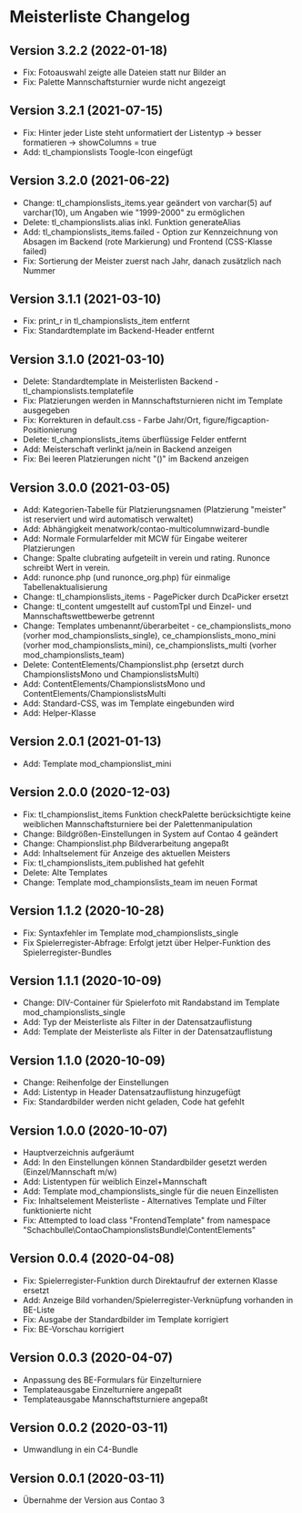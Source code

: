 # Meisterliste Changelog

## Version 3.2.2 (2022-01-18)

* Fix: Fotoauswahl zeigte alle Dateien statt nur Bilder an
* Fix: Palette Mannschaftsturnier wurde nicht angezeigt

## Version 3.2.1 (2021-07-15)

* Fix: Hinter jeder Liste steht unformatiert der Listentyp -> besser formatieren -> showColumns = true
* Add: tl_championslists Toogle-Icon eingefügt

## Version 3.2.0 (2021-06-22)

* Change: tl_championslists_items.year geändert von varchar(5) auf varchar(10), um Angaben wie "1999-2000" zu ermöglichen
* Delete: tl_championslists.alias inkl. Funktion generateAlias
* Add: tl_championslists_items.failed - Option zur Kennzeichnung von Absagen im Backend (rote Markierung) und Frontend (CSS-Klasse failed)
* Fix: Sortierung der Meister zuerst nach Jahr, danach zusätzlich nach Nummer

## Version 3.1.1 (2021-03-10)

* Fix: print_r in tl_championslists_item entfernt
* Fix: Standardtemplate im Backend-Header entfernt

## Version 3.1.0 (2021-03-10)

* Delete: Standardtemplate in Meisterlisten Backend - tl_championslists.templatefile
* Fix: Platzierungen werden in Mannschaftsturnieren nicht im Template ausgegeben
* Fix: Korrekturen in default.css - Farbe Jahr/Ort, figure/figcaption-Positionierung
* Delete: tl_championslists_items überflüssige Felder entfernt
* Add: Meisterschaft verlinkt ja/nein in Backend anzeigen
* Fix: Bei leeren Platzierungen nicht "()" im Backend anzeigen

## Version 3.0.0 (2021-03-05)

* Add: Kategorien-Tabelle für Platzierungsnamen (Platzierung "meister" ist reserviert und wird automatisch verwaltet)
* Add: Abhängigkeit menatwork/contao-multicolumnwizard-bundle
* Add: Normale Formularfelder mit MCW für Eingabe weiterer Platzierungen
* Change: Spalte clubrating aufgeteilt in verein und rating. Runonce schreibt Wert in verein.
* Add: runonce.php (und runonce_org.php) für einmalige Tabellenaktualisierung
* Change: tl_championslists_items - PagePicker durch DcaPicker ersetzt
* Change: tl_content umgestellt auf customTpl und Einzel- und Mannschaftswettbewerbe getrennt
* Change: Templates umbenannt/überarbeitet - ce_championslists_mono (vorher mod_championslists_single), ce_championslists_mono_mini (vorher mod_championslists_mini), ce_championslists_multi (vorher mod_championslists_team)
* Delete: ContentElements/Championslist.php (ersetzt durch ChampionslistsMono und ChampionslistsMulti)
* Add: ContentElements/ChampionslistsMono und ContentElements/ChampionslistsMulti
* Add: Standard-CSS, was im Template eingebunden wird
* Add: Helper-Klasse

## Version 2.0.1 (2021-01-13)

* Add: Template mod_championslist_mini

## Version 2.0.0 (2020-12-03)

* Fix: tl_championslist_items Funktion checkPalette berücksichtigte keine weiblichen Mannschaftsturniere bei der Palettenmanipulation
* Change: Bildgrößen-Einstellungen in System auf Contao 4 geändert
* Change: Championslist.php Bildverarbeitung angepaßt
* Add: Inhaltselement für Anzeige des aktuellen Meisters
* Fix: tl_championslists_item.published hat gefehlt
* Delete: Alte Templates
* Change: Template mod_championslists_team im neuen Format

## Version 1.1.2 (2020-10-28)

* Fix: Syntaxfehler im Template mod_championslists_single
* Fix Spielerregister-Abfrage: Erfolgt jetzt über Helper-Funktion des Spielerregister-Bundles

## Version 1.1.1 (2020-10-09)

* Change: DIV-Container für Spielerfoto mit Randabstand im Template mod_championslists_single
* Add: Typ der Meisterliste als Filter in der Datensatzauflistung
* Add: Template der Meisterliste als Filter in der Datensatzauflistung

## Version 1.1.0 (2020-10-09)

* Change: Reihenfolge der Einstellungen
* Add: Listentyp in Header Datensatzauflistung hinzugefügt
* Fix: Standardbilder werden nicht geladen, Code hat gefehlt

## Version 1.0.0 (2020-10-07)

* Hauptverzeichnis aufgeräumt
* Add: In den Einstellungen können Standardbilder gesetzt werden (Einzel/Mannschaft m/w)
* Add: Listentypen für weiblich Einzel+Mannschaft
* Add: Template mod_championslists_single für die neuen Einzellisten
* Fix: Inhaltselement Meisterliste - Alternatives Template und Filter funktionierte nicht
* Fix: Attempted to load class "FrontendTemplate" from namespace "Schachbulle\ContaoChampionslistsBundle\ContentElements"

## Version 0.0.4 (2020-04-08)

* Fix: Spielerregister-Funktion durch Direktaufruf der externen Klasse ersetzt
* Add: Anzeige Bild vorhanden/Spielerregister-Verknüpfung vorhanden in BE-Liste
* Fix: Ausgabe der Standardbilder im Template korrigiert
* Fix: BE-Vorschau korrigiert

## Version 0.0.3 (2020-04-07)

* Anpassung des BE-Formulars für Einzelturniere
* Templateausgabe Einzelturniere angepaßt
* Templateausgabe Mannschaftsturniere angepaßt

## Version 0.0.2 (2020-03-11)

* Umwandlung in ein C4-Bundle

## Version 0.0.1 (2020-03-11)

* Übernahme der Version aus Contao 3
